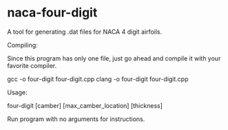 # naca-four-digit
A tool for generating .dat files for NACA 4 digit airfoils.

Compiling:

Since this program has only one file, just go ahead and compile it with your favorite compiler.

gcc -o four-digit four-digit.cpp
clang -o four-digit four-digit.cpp

Usage:

four-digit [camber] [max_camber_location] [thickness]

Run program with no arguments for instructions.
